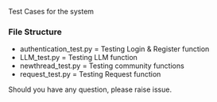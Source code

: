Test Cases for the system  

### File Structure   
   
- authentication_test.py = Testing Login & Register function  
- LLM_test.py = Testing LLM function  
- newthread_test.py = Testing community functions  
- request_test.py = Testing Request function  
  
Should you have any question, please raise issue.  
